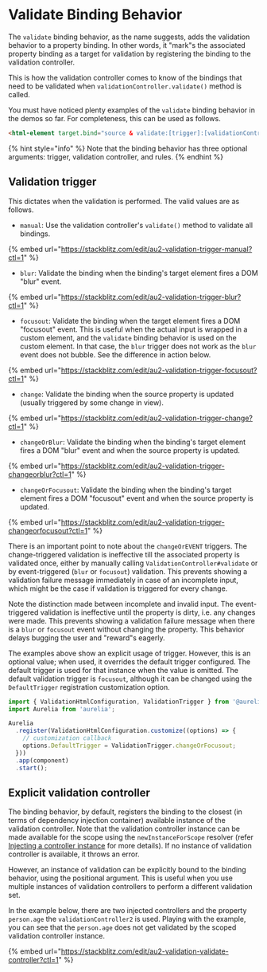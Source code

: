 # Validate Binding Behavior

The `validate` binding behavior, as the name suggests, adds the validation behavior to a property binding. In other words, it "mark"s the associated property binding as a target for validation by registering the binding to the validation controller.&#x20;

This is how the validation controller comes to know of the bindings that need to be validated when `validationController.validate()` method is called.

You must have noticed plenty examples of the `validate` binding behavior in the demos so far. For completeness, this can be used as follows.

```html
<html-element target.bind="source & validate:[trigger]:[validationController]:[rules]"></html-element>
```

{% hint style="info" %}
Note that the binding behavior has three optional arguments: trigger, validation controller, and rules.
{% endhint %}

## Validation trigger

This dictates when the validation is performed. The valid values are as follows.

* `manual`: Use the validation controller's `validate()` method to validate all bindings.

{% embed url="https://stackblitz.com/edit/au2-validation-trigger-manual?ctl=1" %}

* `blur`: Validate the binding when the binding's target element fires a DOM "blur" event.

{% embed url="https://stackblitz.com/edit/au2-validation-trigger-blur?ctl=1" %}

* `focusout`: Validate the binding when the target element fires a DOM "focusout" event. This is useful when the actual input is wrapped in a custom element, and the `validate` binding behavior is used on the custom element. In that case, the `blur` trigger does not work as the `blur` event does not bubble. See the difference in action below.

{% embed url="https://stackblitz.com/edit/au2-validation-trigger-focusout?ctl=1" %}

* `change`: Validate the binding when the source property is updated (usually triggered by some change in view).

{% embed url="https://stackblitz.com/edit/au2-validation-trigger-change?ctl=1" %}

* `changeOrBlur`: Validate the binding when the binding's target element fires a DOM "blur" event and when the source property is updated.

{% embed url="https://stackblitz.com/edit/au2-validation-trigger-changeorblur?ctl=1" %}

* `changeOrFocusout`: Validate the binding when the binding's target element fires a DOM "focusout" event and when the source property is updated.

{% embed url="https://stackblitz.com/edit/au2-validation-trigger-changeorfocusout?ctl=1" %}

There is an important point to note about the `changeOrEVENT` triggers. The change-triggered validation is ineffective till the associated property is validated once, either by manually calling `ValidationController#validate` or by event-triggered (`blur` or `focusout`) validation. This prevents showing a validation failure message immediately in case of an incomplete input, which might be the case if validation is triggered for every change.&#x20;

Note the distinction made between incomplete and invalid input. The event-triggered validation is ineffective until the property is dirty, i.e. any changes were made. This prevents showing a validation failure message when there is a `blur` or `focusout` event without changing the property. This behavior delays bugging the user and "reward"s eagerly.

The examples above show an explicit usage of trigger. However, this is an optional value; when used, it overrides the default trigger configured. The default trigger is used for that instance when the value is omitted. The default validation trigger is `focusout`, although it can be changed using the `DefaultTrigger` registration customization option.

```typescript
import { ValidationHtmlConfiguration, ValidationTrigger } from '@aurelia/validation-html';
import Aurelia from 'aurelia';

Aurelia
  .register(ValidationHtmlConfiguration.customize((options) => {
    // customization callback
    options.DefaultTrigger = ValidationTrigger.changeOrFocusout;
  }))
  .app(component)
  .start();
```

## Explicit validation controller

The binding behavior, by default, registers the binding to the closest (in terms of dependency injection container) available instance of the validation controller. Note that the validation controller instance can be made available for the scope using the `newInstanceForScope` resolver (refer [Injecting a controller instance](validation-controller.md#injecting-a-controller-instance) for more details). If no instance of validation controller is available, it throws an error.

However, an instance of validation can be explicitly bound to the binding behavior, using the positional argument. This is useful when you use multiple instances of validation controllers to perform a different validation set.&#x20;

In the example below, there are two injected controllers and the property `person.age` the `validationController2` is used. Playing with the example, you can see that the `person.age` does not get validated by the scoped validation controller instance.

{% embed url="https://stackblitz.com/edit/au2-validation-validate-controller?ctl=1" %}
